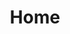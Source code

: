 ---
home: true
icon: home
title: Home
# heroImage: /logo.svg
heroText: Technical Writing for Software Professionals
tagline: A reference guide for professionals to write effective software documentation.
actions:
  - text: Getting Started
    link: /courses/SoftwareDocumentation/
    type: primary
  - text: Class References
    link: ./resources

features:
  - title: Strengthen the basics
    icon: support
    details: Understand the attributes of effective software documentation
  - title: Catch the culprits
    icon: anonymous
    details: Identify and explain ineffective software documentation in real world examples
  - title: Create meaningful products
    icon: operate
    details: Generate effective software documentation given a real world scenario
  - title: Communicate with all
    icon: group
    details: Summarize and define technical concepts to an audience which includes non technical backgrounds
  - title: Paint the picture
    icon: edit
    details: Describe the big picture context of a particular technical solution

copyright: false
footer:  <div style="display:flex;flex-wrap:wrap;justify-content:space-around;padding-left:12px;padding-right:32px;"><p style="font-size:20px;font-weight:500;text-align:left;vertical-align:middle;"><img src="./logo.svg" style="width:35px;vertical-align:middle;padding-right:12px;" alt="MITRE SAF Training" />MITRE SAF</p><div style="justify-content:center;align-items:center;"><a href="https://www.netlify.com"><img src="https://www.netlify.com/v3/img/components/netlify-color-accent.svg" style="width:80px;position:relative;top:50%;transform:translateY(-50%);" alt="Deploys by Netlify" /> </a></div><div style="vertical-align:middle;text-align:center;padding-top:12px;hyphens:auto;width:auto;"><p style="margin:0;">Apache-2.0 | Copyright © 2022</p><p style="margin:0;">The MITRE Corporation</p></div></div>



---